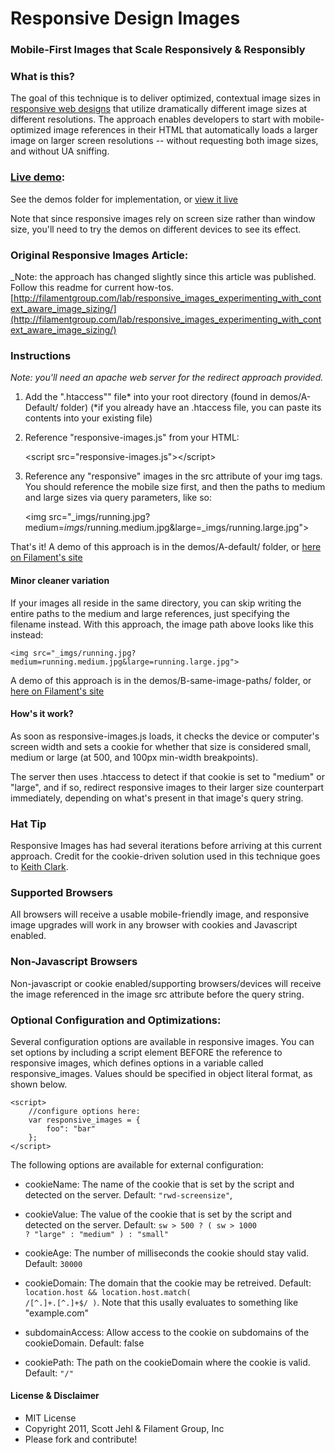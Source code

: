 # Responsive Design Images
### Mobile-First Images that Scale Responsively & Responsibly

### What is this?
The goal of this technique is to deliver optimized, contextual image sizes in [responsive web designs](http://www.alistapart.com/articles/responsive-web-design/) that utilize dramatically different image sizes at different resolutions. The approach enables developers to start with mobile-optimized image references in their HTML that automatically loads a larger image on larger screen resolutions -- without requesting both image sizes, and without UA sniffing.

### [Live demo](http://filamentgroup.com/examples/responsive-images-new/demos/A-Default/demo.html):
See the demos folder for implementation, or [view it live](http://filamentgroup.com/examples/responsive-images-new/demos/A-Default/demo.html)

Note that since responsive images rely on screen size rather than window size, you'll need to try the demos on different devices to see its effect.

### Original Responsive Images Article:
_Note: the approach has changed slightly since this article was published. Follow this readme for current how-tos.
[http://filamentgroup.com/lab/responsive_images_experimenting_with_context_aware_image_sizing/](http://filamentgroup.com/lab/responsive_images_experimenting_with_context_aware_image_sizing/)

### Instructions 
_Note: you'll need an apache web server for the redirect approach provided._
 
1. Add the ".htaccess"" file* into your root directory (found in demos/A-Default/ folder)
	(*if you already have an .htaccess file, you can paste its contents into your existing file)

2. Reference "responsive-images.js" from your HTML:

    &lt;script src="responsive-images.js"&gt;&lt;/script&gt;
	
3. Reference any "responsive" images in the src attribute of your img tags. You should reference the mobile size first, and then the paths to medium and large sizes via query parameters, like so:


    &lt;img src="_imgs/running.jpg?medium=_imgs_/running.medium.jpg&large=_imgs/running.large.jpg"&gt;	

That's it! A demo of this approach is in the demos/A-default/ folder, or [here on Filament's site](http://filamentgroup.com/examples/responsive-images-new/demos/A-Default/demo.html)

#### Minor cleaner variation
If your images all reside in the same directory, you can skip writing the entire paths to the medium and large references, just specifying the filename instead.
With this approach, the image path above looks like this instead:

    <img src="_imgs/running.jpg?medium=running.medium.jpg&large=running.large.jpg">

A demo of this approach is in the demos/B-same-image-paths/ folder, or [here on Filament's site](http://filamentgroup.com/examples/responsive-images-new/demos/B-same-image-paths/demo.html)

#### How's it work?
As soon as responsive-images.js loads, it checks the device or computer's screen width and sets a cookie for whether that size is considered small, medium or large (at 500, and 100px min-width breakpoints).

The server then uses .htaccess to detect if that cookie is set to "medium" or "large", and if so, redirect responsive images to their larger size counterpart immediately, depending on what's present in that image's query string.

### Hat Tip
Responsive Images has had several iterations before arriving at this current approach. Credit for the cookie-driven solution used in this technique goes to [Keith Clark](http://twitter.com/#!/keithclarkcouk/status/53807492957880320).

### Supported Browsers 
All browsers will receive a usable mobile-friendly image, and responsive image upgrades will work in any browser with cookies and Javascript enabled.

### Non-Javascript Browsers
Non-javascript or cookie enabled/supporting browsers/devices will receive the image referenced in the image src attribute before the query string.

### Optional Configuration and Optimizations:

Several configuration options are available in responsive images.
You can set options by including a script element BEFORE the reference to responsive images, which defines options in a variable called responsive_images. Values should be specified in object literal format, as shown below.

    <script>
        //configure options here:
        var responsive_images = {
            foo": "bar"
        };
    </script>
	
The following options are available for external configuration: 

- cookieName: The name of the cookie that is set by the script and detected on the server. Default: <code>"rwd-screensize"</code>,

- cookieValue: The value of the cookie that is set by the script and detected on the server. Default: <code>sw > 500 ?  ( sw > 1000 ? "large" : "medium" ) : "small"</code>

- cookieAge: The number of milliseconds the cookie should stay valid. Default: <code>30000</code>

- cookieDomain: The domain that the cookie may be retreived. Default: <code>location.host && location.host.match( /[^\.]+\.[^\.]+$/ )</code>. Note that this usally evaluates to something like "example.com"

- subdomainAccess: Allow access to the cookie on subdomains of the cookieDomain. Default: false

- cookiePath: The path on the cookieDomain where the cookie is valid. Default: <code>"/"</code>

#### License & Disclaimer
 - MIT License
 - Copyright 2011, Scott Jehl & Filament Group, Inc
 - Please fork and contribute!
